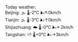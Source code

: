 Today weather:  
Beijing: 🌫  🌡️-2°C 🌬️↖0km/h  
Tianjin: 🌫  🌡️-3°C 🌬️↑0km/h  
Shijiazhuang: ☁️   🌡️-0°C 🌬️←2km/h  
Tangshan: ⛅️  🌡️+0°C 🌬️→3km/h  
